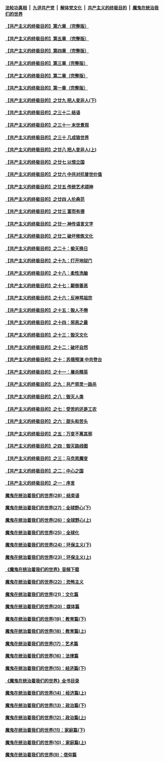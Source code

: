 ####  [法轮功真相](../../../../basic/blob/master/README.md?t=08290213) &nbsp;|&nbsp; [九评共产党](../../../../9ping.md/blob/master/README.md?t=08290213) &nbsp;|&nbsp; [解体党文化](../../../../jtdwh.md/blob/master/README.md?t=08290213)  &nbsp;|&nbsp; [共产主义的终极目的](../../../../gczydzjmd.md/blob/master/README.md?t=08290213) &nbsp;|&nbsp; [魔鬼在统治我们的世界](../../../../mgztzwmdsj.md/blob/master/README.md?t=08290213) 

#### [【共产主义的终极目的】第六章 （完整版）](../pages/nsc422/n11428913.md?t=08290213) 

#### [【共产主义的终极目的】第五章 （完整版）](../pages/nsc422/n11428912.md?t=08290213) 

#### [【共产主义的终极目的】第四章 （完整版）](../pages/nsc422/n11428907.md?t=08290213) 

#### [【共产主义的终极目的】第三章（完整版）](../pages/nsc422/n11428848.md?t=08290213) 

#### [【共产主义的终极目的】第二章（完整版）](../pages/nsc422/n11428831.md?t=08290213) 

#### [【共产主义的终极目的】第一章（完整版）](../pages/nsc422/n11417651.md?t=08290213) 

#### [【共产主义的终极目的】之廿九 把人变非人(下)](../pages/nsc422/n11344140.md?t=08290213) 

#### [【共产主义的终极目的】之三十二 结语](../pages/nsc422/n11360535.md?t=08290213) 

#### [【共产主义的终极目的】之三十一 末世景观](../pages/nsc422/n11351129.md?t=08290213) 

#### [【共产主义的终极目的】之三十 几成狼世界](../pages/nsc422/n11348280.md?t=08290213) 

#### [【共产主义的终极目的】之廿八 把人变非人(上)](../pages/nsc422/n11340492.md?t=08290213) 

#### [【共产主义的终极目的】之廿七 以恨立国](../pages/nsc422/n11336944.md?t=08290213) 

#### [【共产主义的终极目的】之廿六 中共对抗普世价值](../pages/nsc422/n11324785.md?t=08290213) 

#### [【共产主义的终极目的】之廿五 传统艺术颂神](../pages/nsc422/n11296396.md?t=08290213) 

#### [【共产主义的终极目的】之廿四 人伦典范](../pages/nsc422/n11296397.md?t=08290213) 

#### [【共产主义的终极目的】之廿三 富而有德](../pages/nsc422/n11283598.md?t=08290213) 

#### [【共产主义的终极目的】之廿一 神传语言文字](../pages/nsc422/n11263265.md?t=08290213) 

#### [【共产主义的终极目的】之廿二 破坏修炼文化](../pages/nsc422/n11245728.md?t=08290213) 

#### [【共产主义的终极目的】之二十：偷天换日](../pages/nsc422/n11238846.md?t=08290213) 

#### [【共产主义的终极目的】之十九：打开地狱门](../pages/nsc422/n11206376.md?t=08290213) 

#### [【共产主义的终极目的】之十八：柔性洗脑](../pages/nsc422/n11199994.md?t=08290213) 

#### [【共产主义的终极目的】之十七：颠倒善恶](../pages/nsc422/n11179782.md?t=08290213) 

#### [【共产主义的终极目的】之十六：反神骂祖宗](../pages/nsc422/n11166798.md?t=08290213) 

#### [【共产主义的终极目的】之十五：毁人不倦](../pages/nsc422/n11166792.md?t=08290213) 

#### [【共产主义的终极目的】之十四：邪恶之最](../pages/nsc422/n11150249.md?t=08290213) 

#### [【共产主义的终极目的】之十三：毁灭文化](../pages/nsc422/n11135227.md?t=08290213) 

#### [【共产主义的终极目的】之十二：破坏自然](../pages/nsc422/n11135214.md?t=08290213) 

#### [【共产主义的终极目的】之十：苏俄预演 中共登台](../pages/nsc422/n11118424.md?t=08290213) 

#### [【共产主义的终极目的】之十一：屠杀精英](../pages/nsc422/n11118442.md?t=08290213) 

#### [【共产主义的终极目的】之九：共产邪灵一路杀](../pages/nsc422/n11114139.md?t=08290213) 

#### [【共产主义的终极目的】之八：毁灭人类](../pages/nsc422/n11108503.md?t=08290213) 

#### [【共产主义的终极目的】之七：受苦的还是工农](../pages/nsc422/n11101809.md?t=08290213) 

#### [【共产主义的终极目的】之六：甜头和苦头](../pages/nsc422/n11096971.md?t=08290213) 

#### [【共产主义的终极目的】之五：万变不离其邪](../pages/nsc422/n11091285.md?t=08290213) 

#### [【共产主义的终极目的】之四：毁灭路线图](../pages/nsc422/n11086284.md?t=08290213) 

#### [【共产主义的终极目的】之三：马克思魔变](../pages/nsc422/n11061941.md?t=08290213) 

#### [【共产主义的终极目的】之二：中心之国](../pages/nsc422/n11047728.md?t=08290213) 

#### [【共产主义的终极目的】之一：序言](../pages/nsc422/n11086077.md?t=08290213) 

#### [魔鬼在统治着我们的世界(28)：结束语](../pages/nsc422/n10936246.md?t=08290213) 

#### [魔鬼在统治着我们的世界(27)：全球野心(下)](../pages/nsc422/n10928319.md?t=08290213) 

#### [魔鬼在统治着我们的世界(26)：全球野心(上)](../pages/nsc422/n10900318.md?t=08290213) 

#### [魔鬼在统治着我们的世界(25)：全球化](../pages/nsc422/n10788205.md?t=08290213) 

#### [魔鬼在统治着我们的世界(24)：环保主义(下)](../pages/nsc422/n10695307.md?t=08290213) 

#### [魔鬼在统治着我们的世界(23)：环保主义(上)](../pages/nsc422/n10688613.md?t=08290213) 

#### [《魔鬼在统治着我们的世界》音频下载](../pages/nsc422/n10635553.md?t=08290213) 

#### [魔鬼在统治着我们的世界(22)：恐怖主义](../pages/nsc422/n10614727.md?t=08290213) 

#### [魔鬼在统治着我们的世界(21)：文化篇](../pages/nsc422/n10597706.md?t=08290213) 

#### [魔鬼在统治着我们的世界(20)：媒体篇](../pages/nsc422/n10586579.md?t=08290213) 

#### [魔鬼在统治着我们的世界(19)：教育篇(下)](../pages/nsc422/n10564808.md?t=08290213) 

#### [魔鬼在统治着我们的世界(18)：教育篇(上)](../pages/nsc422/n10526970.md?t=08290213) 

#### [魔鬼在统治着我们的世界(17)：艺术篇](../pages/nsc422/n10499093.md?t=08290213) 

#### [魔鬼在统治着我们的世界(16)：法律篇](../pages/nsc422/n10485969.md?t=08290213) 

#### [魔鬼在统治着我们的世界(15)：经济篇(下)](../pages/nsc422/n10469975.md?t=08290213) 

#### [《魔鬼在统治着我们的世界》全书目录](../pages/nsc422/n10464261.md?t=08290213) 

#### [魔鬼在统治着我们的世界(14)：经济篇(上)](../pages/nsc422/n10457370.md?t=08290213) 

#### [魔鬼在统治着我们的世界(13)：政治篇(下)](../pages/nsc422/n10448270.md?t=08290213) 

#### [魔鬼在统治着我们的世界(12)：政治篇(上)](../pages/nsc422/n10444576.md?t=08290213) 

#### [魔鬼在统治着我们的世界(11)：家庭篇(下)](../pages/nsc422/n10440961.md?t=08290213) 

#### [魔鬼在统治着我们的世界(10)：家庭篇(上)](../pages/nsc422/n10435448.md?t=08290213) 

#### [魔鬼在统治着我们的世界(9)：信仰篇](../pages/nsc422/n10432159.md?t=08290213) 

